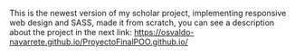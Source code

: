 This is the newest version of my scholar project, implementing responsive web design and SASS, made it from scratch, you can see a description about the project in the next link: https://osvaldo-navarrete.github.io/ProyectoFinalPOO.github.io/

